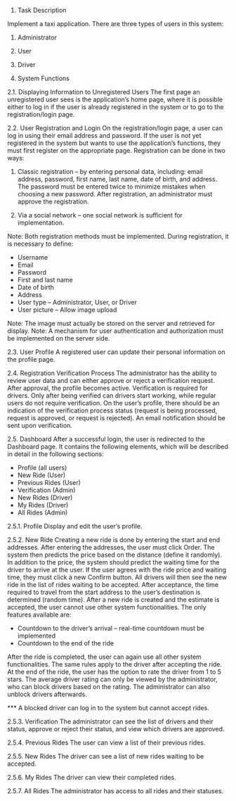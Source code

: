 1. Task Description

Implement a taxi application.
There are three types of users in this system:

  1. Administrator
  2. User
  3. Driver

2. System Functions

2.1. Displaying Information to Unregistered Users
The first page an unregistered user sees is the application’s home page, where it is possible either to log in if the user is already registered in the system or to go to the registration/login page.

2.2. User Registration and Login
On the registration/login page, a user can log in using their email address and password.
If the user is not yet registered in the system but wants to use the application’s functions, they must first register on the appropriate page. 
Registration can be done in two ways:

  1. Classic registration – by entering personal data, including: email address, password, first name, last name, date of birth, and address. 
  The password must be entered twice to minimize mistakes when choosing a new password.
  After registration, an administrator must approve the registration.

  2. Via a social network – one social network is sufficient for implementation.

Note: Both registration methods must be implemented.
During registration, it is necessary to define:

  - Username
  - Email
  - Password
  - First and last name
  - Date of birth
  - Address
  - User type – Administrator, User, or Driver
  - User picture – Allow image upload

Note: The image must actually be stored on the server and retrieved for display.
Note: A mechanism for user authentication and authorization must be implemented on the server side.

2.3. User Profile
A registered user can update their personal information on the profile page.

2.4. Registration Verification Process
The administrator has the ability to review user data and can either approve or reject a verification request. 
After approval, the profile becomes active. 
Verification is required for drivers. 
Only after being verified can drivers start working, while regular users do not require verification.
On the user’s profile, there should be an indication of the verification process status (request is being processed, request is approved, or request is rejected).
An email notification should be sent upon verification.

2.5. Dashboard
After a successful login, the user is redirected to the Dashboard page. 
It contains the following elements, which will be described in detail in the following sections:

  - Profile (all users)
  - New Ride (User)
  - Previous Rides (User)
  - Verification (Admin)
  - New Rides (Driver)
  - My Rides (Driver)
  - All Rides (Admin)

2.5.1. Profile
Display and edit the user’s profile.

2.5.2. New Ride
Creating a new ride is done by entering the start and end addresses. 
After entering the addresses, the user must click Order. 
The system then predicts the price based on the distance (define it randomly).
In addition to the price, the system should predict the waiting time for the driver to arrive at the user. 
If the user agrees with the ride price and waiting time, they must click a new Confirm button.
All drivers will then see the new ride in the list of rides waiting to be accepted. 
After acceptance, the time required to travel from the start address to the user’s destination is determined (random time).
After a new ride is created and the estimate is accepted, the user cannot use other system functionalities. 
The only features available are:

  - Countdown to the driver’s arrival – real-time countdown must be implemented
  - Countdown to the end of the ride

After the ride is completed, the user can again use all other system functionalities.
The same rules apply to the driver after accepting the ride.
At the end of the ride, the user has the option to rate the driver from 1 to 5 stars. 
The average driver rating can only be viewed by the administrator, who can block drivers based on the rating. 
The administrator can also unblock drivers afterwards.

*** A blocked driver can log in to the system but cannot accept rides.

2.5.3. Verification
The administrator can see the list of drivers and their status, approve or reject their status, and view which drivers are approved.

2.5.4. Previous Rides
The user can view a list of their previous rides.

2.5.5. New Rides
The driver can see a list of new rides waiting to be accepted.

2.5.6. My Rides
The driver can view their completed rides.

2.5.7. All Rides
The administrator has access to all rides and their statuses.
